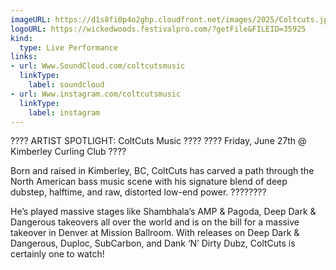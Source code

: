 ```yaml
---
imageURL: https://d1s8fi0p4o2ghp.cloudfront.net/images/2025/Coltcuts.jpeg
logoURL: https://wickedwoods.festivalpro.com/?getFile&FILEID=35925
kind:
  type: Live Performance
links:
- url: Www.SoundCloud.com/coltcutsmusic
  linkType:
    label: soundcloud
- url: Www.instagram.com/coltcutsmusic
  linkType:
    label: instagram
---
```

???? ARTIST SPOTLIGHT: ColtCuts Music ????
???? Friday, June 27th @ Kimberley Curling Club ????

Born and raised in Kimberley, BC, ColtCuts has carved a path through the North American bass music scene with his signature blend of deep dubstep, halftime, and raw, distorted low-end power. ????????

He’s played massive stages like Shambhala’s AMP & Pagoda, Deep Dark & Dangerous takeovers all over the world and is on the bill for a massive takeover in Denver at Mission Ballroom. With releases on Deep Dark & Dangerous, Duploc, SubCarbon, and Dank ‘N’ Dirty Dubz, ColtCuts is certainly one to watch! 